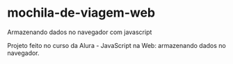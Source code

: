 # mochila-de-viagem-web
Armazenando dados no navegador com javascript

Projeto feito no curso da Alura - JavaScript na Web: armazenando dados no navegador.
